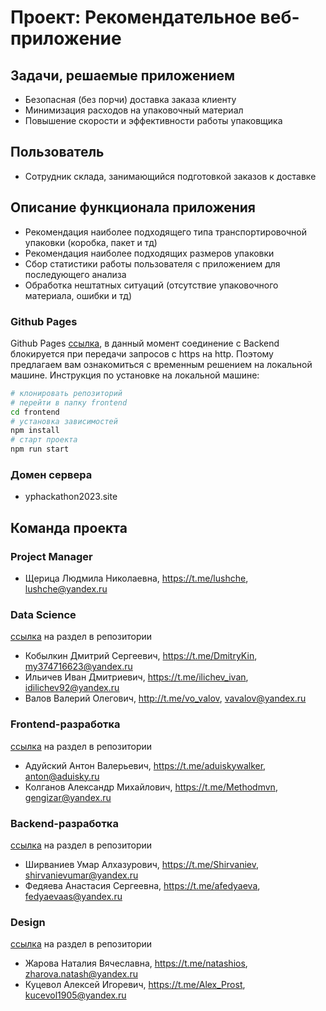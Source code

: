 # Проект: Рекомендательное веб-приложение

## Задачи, решаемые приложением
* Безопасная (без порчи) доставка заказа клиенту
* Минимизация расходов на упаковочный материал
* Повышение скорости и эффективности работы упаковщика

## Пользователь
* Сотрудник склада, занимающийся подготовкой заказов к доставке

## Описание функционала приложения
* Рекомендация наиболее подходящего типа транспортировочной упаковки (коробка, пакет и тд)
* Рекомендация наиболее подходящих размеров упаковки
* Сбор статистики работы пользователя с приложением для последующего анализа
* Обработка нештатных ситуаций (отсутствие упаковочного материала, ошибки и тд)

### Github Pages 
Github Pages [ссылка](https://methodm4n.github.io/pack-man-ya-market-2023-frontend/), в данный момент 
соединение с Backend блокируется при передачи запросов с https на http.
Поэтому предлагаем вам ознакомиться с временным решением на локальной машине.
Инструкция по установке на локальной машине: 

```bash
# клонировать репозиторий
# перейти в папку frontend
cd frontend
# установка зависимостей
npm install
# старт проекта
npm run start
```

### Домен сервера 
- yphackathon2023.site

## Команда проекта

### Project Manager
* Щерица Людмила Николаевна, https://t.me/lushche, lushche@yandex.ru

### Data Science
[ссылка](https://github.com/FedyaevaAS/pack-man-ya-market-2023/tree/main/backend/DS) на раздел в репозитории
* Кобылкин Дмитрий Сергеевич, https://t.me/DmitryKin, my374716623@yandex.ru
* Ильичев Иван Дмитриевич, https://t.me/ilichev_ivan, idilichev92@yandex.ru
* Валов Валерий Олегович, http://t.me/vo_valov, vavalov@yandex.ru

### Frontend-разработка
[ссылка](https://github.com/FedyaevaAS/pack-man-ya-market-2023/tree/main/frontend) на раздел в репозитории
* Адуйский Антон Валерьевич, https://t.me/aduiskywalker, anton@aduisky.ru
* Колганов Александр Михайлович, https://t.me/Methodmvn, gengizar@yandex.ru

### Backend-разработка
[ссылка](https://github.com/FedyaevaAS/pack-man-ya-market-2023/tree/main/backend) на раздел в репозитории
* Ширваниев Умар Алхазурович, https://t.me/Shirvaniev, shirvanievumar@yandex.ru
* Федяева Анастасия Сергеевна, https://t.me/afedyaeva, fedyaevaas@yandex.ru

### Design
[ссылка](https://github.com/FedyaevaAS/pack-man-ya-market-2023/tree/main/design) на раздел в репозитории
* Жарова Наталия Вячеславна, https://t.me/natashios, zharova.natash@yandex.ru
* Куцевол Алексей Игоревич, https://t.me/Alex_Prost, kucevol1905@yandex.ru
